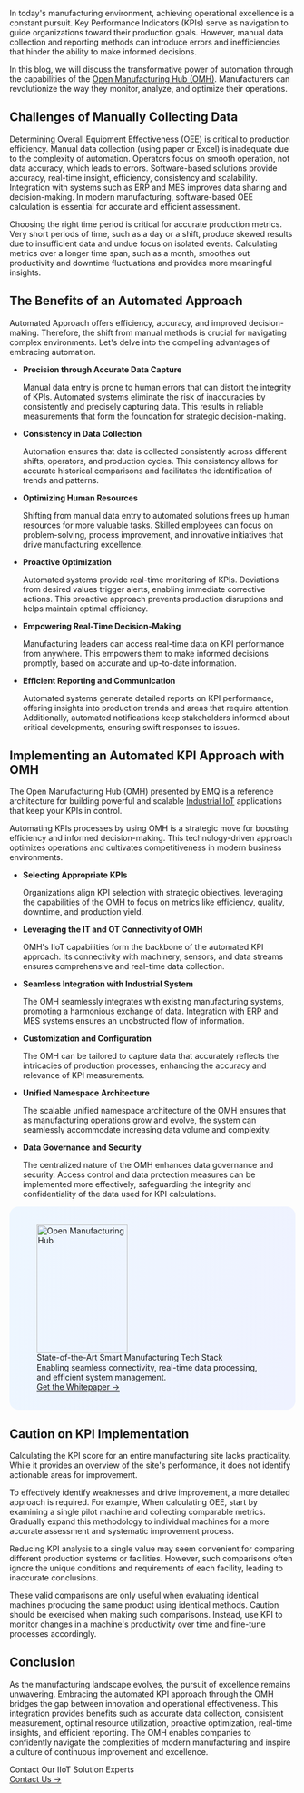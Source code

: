 In today's manufacturing environment, achieving operational excellence is a constant pursuit. Key Performance Indicators (KPIs) serve as navigation to guide organizations toward their production goals. However, manual data collection and reporting methods can introduce errors and inefficiencies that hinder the ability to make informed decisions. 

In this blog, we will discuss the transformative power of automation through the capabilities of the [Open Manufacturing Hub (OMH)](https://www.emqx.com/en/blog/open-manufacturing-hub-a-reference-architecture-for-industrial-iot). Manufacturers can revolutionize the way they monitor, analyze, and optimize their operations.

## Challenges of Manually Collecting Data

Determining Overall Equipment Effectiveness (OEE) is critical to production efficiency. Manual data collection (using paper or Excel) is inadequate due to the complexity of automation. Operators focus on smooth operation, not data accuracy, which leads to errors. Software-based solutions provide accuracy, real-time insight, efficiency, consistency and scalability. Integration with systems such as ERP and MES improves data sharing and decision-making. In modern manufacturing, software-based OEE calculation is essential for accurate and efficient assessment.

Choosing the right time period is critical for accurate production metrics. Very short periods of time, such as a day or a shift, produce skewed results due to insufficient data and undue focus on isolated events. Calculating metrics over a longer time span, such as a month, smoothes out productivity and downtime fluctuations and provides more meaningful insights.

## The Benefits of an Automated Approach

Automated Approach offers efficiency, accuracy, and improved decision-making. Therefore, the shift from manual methods is crucial for navigating complex environments. Let's delve into the compelling advantages of embracing automation.

- **Precision through Accurate Data Capture**

   Manual data entry is prone to human errors that can distort the integrity of KPIs. Automated systems eliminate the risk of inaccuracies by consistently and precisely capturing data. This results in reliable measurements that form the foundation for strategic decision-making.

- **Consistency in Data Collection**

   Automation ensures that data is collected consistently across different shifts, operators, and production cycles. This consistency allows for accurate historical comparisons and facilitates the identification of trends and patterns.

- **Optimizing Human Resources**

   Shifting from manual data entry to automated solutions frees up human resources for more valuable tasks. Skilled employees can focus on problem-solving, process improvement, and innovative initiatives that drive manufacturing excellence.

- **Proactive Optimization**

   Automated systems provide real-time monitoring of KPIs. Deviations from desired values trigger alerts, enabling immediate corrective actions. This proactive approach prevents production disruptions and helps maintain optimal efficiency.

- **Empowering Real-Time Decision-Making**

   Manufacturing leaders can access real-time data on KPI performance from anywhere. This empowers them to make informed decisions promptly, based on accurate and up-to-date information.

- **Efficient Reporting and Communication**

   Automated systems generate detailed reports on KPI performance, offering insights into production trends and areas that require attention. Additionally, automated notifications keep stakeholders informed about critical developments, ensuring swift responses to issues.

## Implementing an Automated KPI Approach with OMH

The Open Manufacturing Hub (OMH) presented by EMQ is a reference architecture for building powerful and scalable [Industrial IoT](https://www.emqx.com/en/blog/iiot-explained-examples-technologies-benefits-and-challenges) applications that keep your KPIs in control.

Automating KPIs processes by using OMH is a strategic move for boosting efficiency and informed decision-making. This technology-driven approach optimizes operations and cultivates competitiveness in modern business environments.

- **Selecting Appropriate KPIs**

   Organizations align KPI selection with strategic objectives, leveraging the capabilities of the OMH to focus on metrics like efficiency, quality, downtime, and production yield.

- **Leveraging the IT and OT Connectivity of OMH**

   OMH's IIoT capabilities form the backbone of the automated KPI approach. Its connectivity with machinery, sensors, and data streams ensures comprehensive and real-time data collection.

- **Seamless Integration with Industrial System**

   The OMH seamlessly integrates with existing manufacturing systems, promoting a harmonious exchange of data. Integration with ERP and MES systems ensures an unobstructed flow of information.

- **Customization and Configuration**

   The OMH can be tailored to capture data that accurately reflects the intricacies of production processes, enhancing the accuracy and relevance of KPI measurements.

- **Unified Namespace Architecture**

   The scalable unified namespace architecture of the OMH ensures that as manufacturing operations grow and evolve, the system can seamlessly accommodate increasing data volume and complexity.

- **Data Governance and Security**

   The centralized nature of the OMH enhances data governance and security. Access control and data protection measures can be implemented more effectively, safeguarding the integrity and confidentiality of the data used for KPI calculations.

<section
  class="promotion-pdf"
  style="border-radius: 16px; background: linear-gradient(102deg, #edf6ff 1.81%, #eff2ff 97.99%); padding: 32px 48px;"
>
  <div style="flex-shrink: 0;">
    <img loading="lazy" src="https://assets.emqx.com/images/0b88fa3cf1c98545e501e3b8073fdccc.png" alt="Open Manufacturing Hub" width="160" height="226">
  </div>
  <div>
    <div class="promotion-pdf__title" style="
    line-height: 1.2;
">
      State-of-the-Art Smart Manufacturing Tech Stack
    </div>
    <div class="promotion-pdf__desc">
      Enabling seamless connectivity, real-time data processing, and efficient system management.
    </div>
    <a href="https://www.emqx.com/en/resources/open-manufacturing-hub-a-reference-architecture-for-industrial-iot?utm_campaign=embedded-open-manufacturing-hub&from=blog-automated-kpis-implementation-for-iiot-with-the-open-manufacturing-hub" class="button is-gradient">Get the Whitepaper →</a>
  </div>
</section>

## Caution on KPI Implementation

Calculating the KPI score for an entire manufacturing site lacks practicality. While it provides an overview of the site's performance, it does not identify actionable areas for improvement.

To effectively identify weaknesses and drive improvement, a more detailed approach is required. For example, When calculating OEE, start by examining a single pilot machine and collecting comparable metrics. Gradually expand this methodology to individual machines for a more accurate assessment and systematic improvement process.

Reducing KPI analysis to a single value may seem convenient for comparing different production systems or facilities. However, such comparisons often ignore the unique conditions and requirements of each facility, leading to inaccurate conclusions.

These valid comparisons are only useful when evaluating identical machines producing the same product using identical methods. Caution should be exercised when making such comparisons. Instead, use KPI to monitor changes in a machine's productivity over time and fine-tune processes accordingly.

## Conclusion

As the manufacturing landscape evolves, the pursuit of excellence remains unwavering. Embracing the automated KPI approach through the OMH bridges the gap between innovation and operational effectiveness. This integration provides benefits such as accurate data collection, consistent measurement, optimal resource utilization, proactive optimization, real-time insights, and efficient reporting. The OMH enables companies to confidently navigate the complexities of modern manufacturing and inspire a culture of continuous improvement and excellence.



<section class="promotion">
    <div>
        Contact Our IIoT Solution Experts
    </div>
    <a href="https://www.emqx.com/en/contact?product=solutions" class="button is-gradient px-5">Contact Us →</a>
</section>
